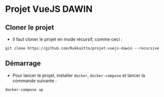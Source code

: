 # Projet VueJS DAWIN

## Cloner le projet

* Il faut cloner le projet en mode récursif, comme ceci :

```
git clone https://github.com/Rukkaitto/projet-vuejs-dawin --recursive
```

## Démarrage

* Pour lancer le projet, installer `docker`, `docker-compose` et lancer la commande suivante :

```
docker-compose up
```
